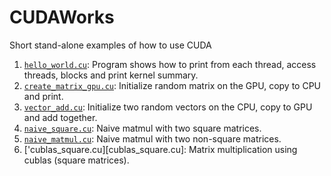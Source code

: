 # CUDAWorks
Short stand-alone examples of how to use CUDA

1. [`hello_world.cu`](hello_world.cu): Program shows how to print from each thread, access threads, blocks and print kernel summary.
2. [`create_matrix_gpu.cu`](create_matrix_gpu.cu): Initialize random matrix on the GPU, copy to CPU and print.
3. [`vector_add.cu`](vector_add.cu): Initialize two random vectors on the CPU, copy to GPU and add together.
4. [`naive_square.cu`](naive_square.cu): Naive matmul with two square matrices.
5. [`naive_matmul.cu`](naive_matmul.cu): Naive matmul with two non-square matrices.
6. ['cublas_square.cu][cublas_square.cu]: Matrix multiplication using cublas (square matrices).